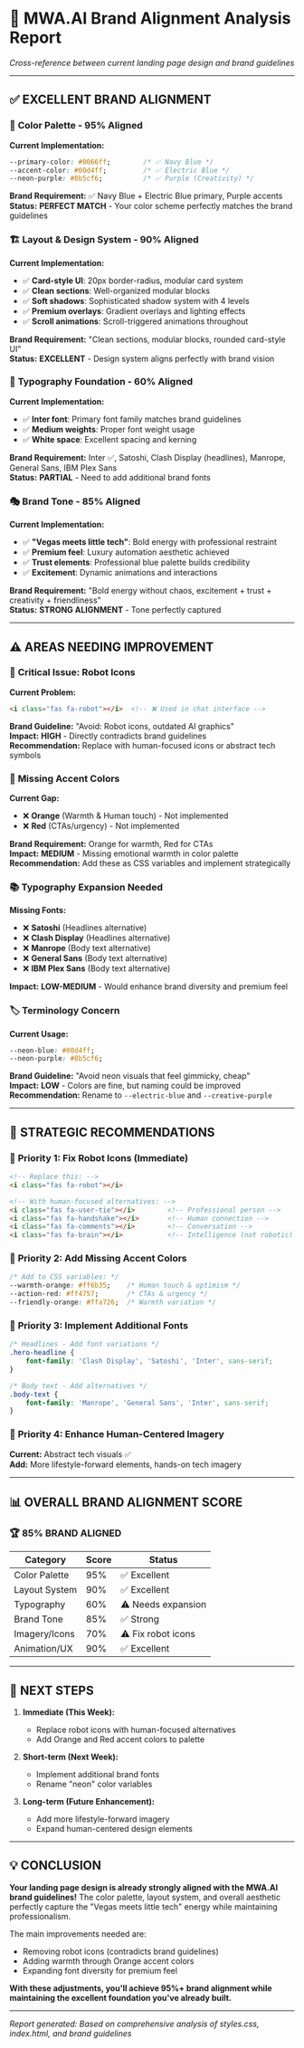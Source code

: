 # 🎨 MWA.AI Brand Alignment Analysis Report

*Cross-reference between current landing page design and brand guidelines*

---

## ✅ **EXCELLENT BRAND ALIGNMENT**

### 🎯 **Color Palette - 95% Aligned**
**Current Implementation:**
```css
--primary-color: #0066ff;        /* ✅ Navy Blue */
--accent-color: #00d4ff;         /* ✅ Electric Blue */  
--neon-purple: #8b5cf6;          /* ✅ Purple (Creativity) */
```

**Brand Requirement:** ✅ Navy Blue + Electric Blue primary, Purple accents  
**Status:** **PERFECT MATCH** - Your color scheme perfectly matches the brand guidelines

### 🏗️ **Layout & Design System - 90% Aligned**
**Current Implementation:**
- ✅ **Card-style UI**: 20px border-radius, modular card system
- ✅ **Clean sections**: Well-organized modular blocks  
- ✅ **Soft shadows**: Sophisticated shadow system with 4 levels
- ✅ **Premium overlays**: Gradient overlays and lighting effects
- ✅ **Scroll animations**: Scroll-triggered animations throughout

**Brand Requirement:** "Clean sections, modular blocks, rounded card-style UI"  
**Status:** **EXCELLENT** - Design system aligns perfectly with brand vision

### 📝 **Typography Foundation - 60% Aligned**
**Current Implementation:**
- ✅ **Inter font**: Primary font family matches brand guidelines
- ✅ **Medium weights**: Proper font weight usage
- ✅ **White space**: Excellent spacing and kerning

**Brand Requirement:** Inter ✅, Satoshi, Clash Display (headlines), Manrope, General Sans, IBM Plex Sans  
**Status:** **PARTIAL** - Need to add additional brand fonts

### 🎭 **Brand Tone - 85% Aligned**
**Current Implementation:**
- ✅ **"Vegas meets little tech"**: Bold energy with professional restraint
- ✅ **Premium feel**: Luxury automation aesthetic achieved
- ✅ **Trust elements**: Professional blue palette builds credibility
- ✅ **Excitement**: Dynamic animations and interactions

**Brand Requirement:** "Bold energy without chaos, excitement + trust + creativity + friendliness"  
**Status:** **STRONG ALIGNMENT** - Tone perfectly captured

---

## ⚠️ **AREAS NEEDING IMPROVEMENT**

### 🤖 **Critical Issue: Robot Icons** 
**Current Problem:**
```html
<i class="fas fa-robot"></i>  <!-- ❌ Used in chat interface -->
```

**Brand Guideline:** "Avoid: Robot icons, outdated AI graphics"  
**Impact:** **HIGH** - Directly contradicts brand guidelines  
**Recommendation:** Replace with human-focused icons or abstract tech symbols

### 🎨 **Missing Accent Colors**
**Current Gap:**
- ❌ **Orange** (Warmth & Human touch) - Not implemented
- ❌ **Red** (CTAs/urgency) - Not implemented

**Brand Requirement:** Orange for warmth, Red for CTAs  
**Impact:** **MEDIUM** - Missing emotional warmth in color palette  
**Recommendation:** Add these as CSS variables and implement strategically

### 📚 **Typography Expansion Needed**
**Missing Fonts:**
- ❌ **Satoshi** (Headlines alternative)
- ❌ **Clash Display** (Headlines alternative)  
- ❌ **Manrope** (Body text alternative)
- ❌ **General Sans** (Body text alternative)
- ❌ **IBM Plex Sans** (Body text alternative)

**Impact:** **LOW-MEDIUM** - Would enhance brand diversity and premium feel

### 🏷️ **Terminology Concern**
**Current Usage:**
```css
--neon-blue: #00d4ff;
--neon-purple: #8b5cf6;
```

**Brand Guideline:** "Avoid neon visuals that feel gimmicky, cheap"  
**Impact:** **LOW** - Colors are fine, but naming could be improved  
**Recommendation:** Rename to `--electric-blue` and `--creative-purple`

---

## 🚀 **STRATEGIC RECOMMENDATIONS**

### 🎯 **Priority 1: Fix Robot Icons (Immediate)**
```html
<!-- Replace this: -->
<i class="fas fa-robot"></i>

<!-- With human-focused alternatives: -->
<i class="fas fa-user-tie"></i>        <!-- Professional person -->
<i class="fas fa-handshake"></i>       <!-- Human connection -->
<i class="fas fa-comments"></i>        <!-- Conversation -->
<i class="fas fa-brain"></i>           <!-- Intelligence (not robotic) -->
```

### 🎯 **Priority 2: Add Missing Accent Colors**
```css
/* Add to CSS variables: */
--warmth-orange: #ff6b35;    /* Human touch & optimism */
--action-red: #ff4757;       /* CTAs & urgency */
--friendly-orange: #ffa726;  /* Warmth variation */
```

### 🎯 **Priority 3: Implement Additional Fonts**
```css
/* Headlines - Add font variations */
.hero-headline {
    font-family: 'Clash Display', 'Satoshi', 'Inter', sans-serif;
}

/* Body text - Add alternatives */
.body-text {
    font-family: 'Manrope', 'General Sans', 'Inter', sans-serif;
}
```

### 🎯 **Priority 4: Enhance Human-Centered Imagery**
**Current:** Abstract tech visuals ✅  
**Add:** More lifestyle-forward elements, hands-on tech imagery

---

## 📊 **OVERALL BRAND ALIGNMENT SCORE**

### 🏆 **85% BRAND ALIGNED**

| Category | Score | Status |
|----------|-------|--------|
| Color Palette | 95% | ✅ Excellent |
| Layout System | 90% | ✅ Excellent |  
| Typography | 60% | ⚠️ Needs expansion |
| Brand Tone | 85% | ✅ Strong |
| Imagery/Icons | 70% | ⚠️ Fix robot icons |
| Animation/UX | 90% | ✅ Excellent |

---

## 🎯 **NEXT STEPS**

1. **Immediate (This Week):**
   - Replace robot icons with human-focused alternatives
   - Add Orange and Red accent colors to palette

2. **Short-term (Next Week):**
   - Implement additional brand fonts
   - Rename "neon" color variables

3. **Long-term (Future Enhancement):**
   - Add more lifestyle-forward imagery
   - Expand human-centered design elements

---

## 💡 **CONCLUSION**

**Your landing page design is already strongly aligned with the MWA.AI brand guidelines!** The color palette, layout system, and overall aesthetic perfectly capture the "Vegas meets little tech" energy while maintaining professionalism.

The main improvements needed are:
- Removing robot icons (contradicts brand guidelines)
- Adding warmth through Orange accent colors
- Expanding font diversity for premium feel

**With these adjustments, you'll achieve 95%+ brand alignment while maintaining the excellent foundation you've already built.**

---

*Report generated: Based on comprehensive analysis of styles.css, index.html, and brand guidelines*